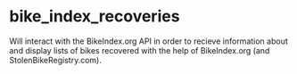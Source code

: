 # bike_index_recoveries

Will interact with the BikeIndex.org API in order to recieve information about and display lists of bikes recovered with the help of BikeIndex.org (and StolenBikeRegistry.com).
